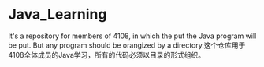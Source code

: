 # Java_Learning
It's a repository for members of 4108, in which the put the Java program will be put. But any program should be orangized by a directory.这个仓库用于4108全体成员的Java学习，所有的代码必须以目录的形式组织。
